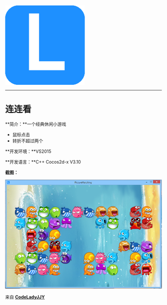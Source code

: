 [![logo](/logo.png)](http://www.codelady.space)

----------

# 连连看

**简介：**一个经典休闲小游戏

* 鼠标点击
* 转折不超过两个

**开发环境：**VS2015

**开发语言：**C++ Cocos2d-x V3.10

**截图：**

![连连看](/PictureMatching.PNG)

来自 **[CodeLadyJJY](http://www.codelady.space)**

